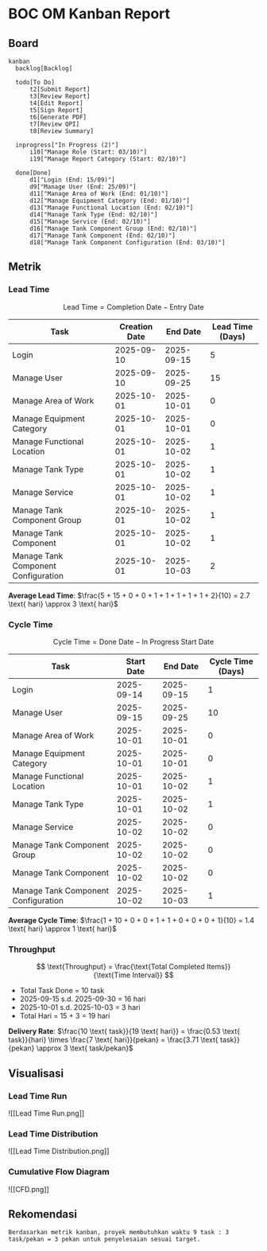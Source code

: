 # BOC OM Kanban Report

## Board

```mermaid
kanban
  backlog[Backlog]

  todo[To Do]
	  t2[Submit Report]
	  t3[Review Report]
	  t4[Edit Report]
	  t5[Sign Report]
	  t6[Generate PDF]
	  t7[Review QPI]
	  t8[Review Summary]
	  
  inprogress["In Progress (2)"]
	  i10["Manage Role (Start: 03/10)"]
	  i19["Manage Report Category (Start: 02/10)"]

  done[Done]
	  d1["Login (End: 15/09)"]
	  d9["Manage User (End: 25/09)"]
	  d11["Manage Area of Work (End: 01/10)"]
	  d12["Manage Equipment Category (End: 01/10)"]
	  d13["Manage Functional Location (End: 02/10)"]
	  d14["Manage Tank Type (End: 02/10)"]
	  d15["Manage Service (End: 02/10)"]
	  d16["Manage Tank Component Group (End: 02/10)"]
	  d17["Manage Tank Component (End: 02/10)"]
	  d18["Manage Tank Component Configuration (End: 03/10)"]
```

## Metrik

### Lead Time

$$
\text{Lead Time} = \text{Completion Date} - \text{Entry Date}
$$

| Task                                | Creation Date | End Date   | Lead Time (Days) |
| ----------------------------------- | ------------- | ---------- | ---------------- |
| Login                               | 2025-09-10    | 2025-09-15 | 5                |
| Manage User                         | 2025-09-10    | 2025-09-25 | 15               |
| Manage Area of Work                 | 2025-10-01    | 2025-10-01 | 0                |
| Manage Equipment Category           | 2025-10-01    | 2025-10-01 | 0                |
| Manage Functional Location          | 2025-10-01    | 2025-10-02 | 1                |
| Manage Tank Type                    | 2025-10-01    | 2025-10-02 | 1                |
| Manage Service                      | 2025-10-01    | 2025-10-02 | 1                |
| Manage Tank Component Group         | 2025-10-01    | 2025-10-02 | 1                |
| Manage Tank Component               | 2025-10-01    | 2025-10-02 | 1                |
| Manage Tank Component Configuration | 2025-10-01    | 2025-10-03 | 2                |
**Average Lead Time**: $\frac{5 + 15 + 0 + 0 + 1 + 1 + 1 + 1 + 1 + 2}{10} = 2.7 \text{ hari} \approx 3 \text{ hari}$

### Cycle Time

$$
\text{Cycle Time} = \text{Done Date} − \text{In Progress Start Date}
$$

| Task                                | Start Date | End Date   | Cycle Time (Days) |
| ----------------------------------- | ---------- | ---------- | ----------------- |
| Login                               | 2025-09-14 | 2025-09-15 | 1                 |
| Manage User                         | 2025-09-15 | 2025-09-25 | 10                |
| Manage Area of Work                 | 2025-10-01 | 2025-10-01 | 0                 |
| Manage Equipment Category           | 2025-10-01 | 2025-10-01 | 0                 |
| Manage Functional Location          | 2025-10-01 | 2025-10-02 | 1                 |
| Manage Tank Type                    | 2025-10-01 | 2025-10-02 | 1                 |
| Manage Service                      | 2025-10-02 | 2025-10-02 | 0                 |
| Manage Tank Component Group         | 2025-10-02 | 2025-10-02 | 0                 |
| Manage Tank Component               | 2025-10-02 | 2025-10-02 | 0                 |
| Manage Tank Component Configuration | 2025-10-02 | 2025-10-03 | 1                 |

**Average Cycle Time**:  $\frac{1 + 10 + 0 + 0 + 1 + 1 + 0 + 0 + 0 + 1}{10} = 1.4 \text{ hari} \approx 1 \text{ hari}$

### Throughput

$$
\text{Throughput} = \frac{\text{Total Completed Items}}{\text{Time Interval}}
$$

- Total Task Done = 10 task
- 2025-09-15 s.d. 2025-09-30 = 16 hari
- 2025-10-01 s.d. 2025-10-03 = 3 hari
- Total Hari = 15 + 3 = 19 hari 

**Delivery Rate**: $\frac{10 \text{ task}}{19 \text{ hari}} = \frac{0.53 \text{ task}}{hari} \times \frac{7 \text{ hari}}{pekan} = \frac{3.71 \text{ task}}{pekan} \approx 3 \text{ task/pekan}$

## Visualisasi

### Lead Time Run

![[Lead Time Run.png]]

### Lead Time Distribution

![[Lead Time Distribution.png]]

### Cumulative Flow Diagram

![[CFD.png]]

## Rekomendasi

	Berdasarkan metrik kanban, proyek membutuhkan waktu 9 task : 3 task/pekan = 3 pekan untuk penyelesaian sesuai target.